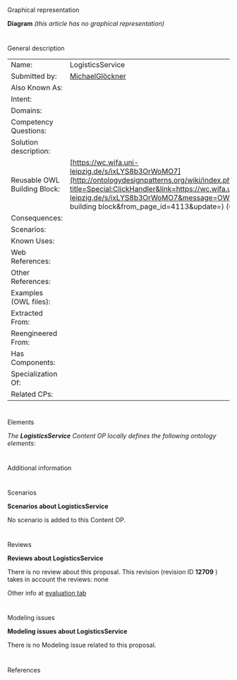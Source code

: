 # 

 Graphical representation



__Diagram__ 
_(this article has no graphical representation)_ 




# 

 General description




|  |  |
| --- | --- |
|  Name:  |  LogisticsService  |
|  Submitted by:  | [MichaelGlöckner](../User/MichaelGlöckner.md "User:MichaelGlöckner")  |
|  Also Known As:  |  |
|  Intent:  |  |
|  Domains:  |  |
|  Competency Questions:  |  |
|  Solution description:  |  |
|  Reusable OWL Building Block:  | [https://wc.wifa.uni-leipzig.de/s/ixLYS8b3OrWoMO7](http://ontologydesignpatterns.org/wiki/index.php?title=Special:ClickHandler&link=https://wc.wifa.uni-leipzig.de/s/ixLYS8b3OrWoMO7&message=OWL building block&from_page_id=4113&update=)  (0)  |
|  Consequences:  |  |
|  Scenarios:  |  |
|  Known Uses:  |  |
|  Web References:  |  |
|  Other References:  |  |
|  Examples (OWL files):  |  |
|  Extracted From:  |  |
|  Reengineered From:  |  |
|  Has Components:  |  |
|  Specialization Of:  |  |
|  Related CPs:  |  |



  





# 

 Elements



_The
 __LogisticsService__ 
 Content OP locally defines the following ontology elements:_ 




  





# 

 Additional information



# 

 Scenarios




__Scenarios about LogisticsService__ 


 No scenario is added to this Content OP.
 




# 

 Reviews




__Reviews about LogisticsService__ 


 There is no review about this proposal.
This revision (revision ID
 __12709__ 
 ) takes in account the reviews: none
 



 Other info at
 [evaluation tab](http://ontologydesignpatterns.org/wiki/index.php?title=Submissions:LogisticsService&action=evaluation "http://ontologydesignpatterns.org/wiki/index.php?title=Submissions:LogisticsService&action=evaluation") 





# 

 Modeling issues




__Modeling issues about LogisticsService__ 


 There is no Modeling issue related to this proposal.
 




# 

 References